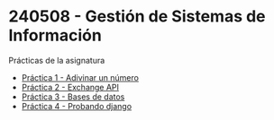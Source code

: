 # 240508 - Gestión de Sistemas de Información
Prácticas de la asignatura

* [Práctica 1 - Adivinar un número](/practica1)
* [Práctica 2 - Exchange API](/practica2)
* [Práctica 3 - Bases de datos](/practica3)
* [Práctica 4 - Probando django](/practica4)
